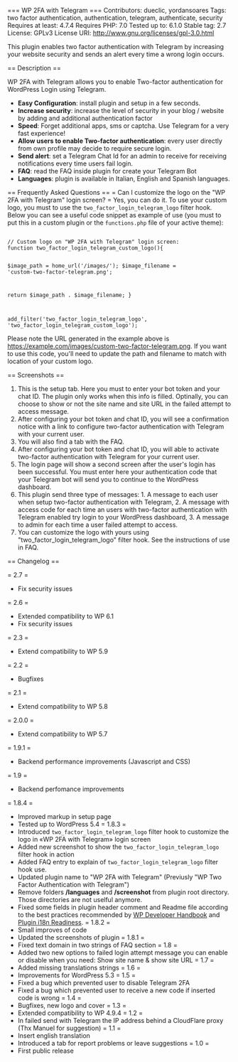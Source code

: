 === WP 2FA with Telegram ===
Contributors: dueclic, yordansoares
Tags: two factor authentication, authentication, telegram, authenticate, security
Requires at least: 4.7.4
Requires PHP: 7.0
Tested up to: 6.1.0
Stable tag: 2.7
License: GPLv3
License URI: http://www.gnu.org/licenses/gpl-3.0.html

This plugin enables two factor authentication with Telegram by increasing your website security and sends an alert every time a wrong login occurs.

== Description ==

WP 2FA with Telegram allows you to enable Two-factor authentication for WordPress Login using Telegram.

* **Easy Configuration**: install plugin and setup in a few seconds.
* **Increase security**: increase the level of security in your blog / website by adding and additional authentication factor
* **Speed**: Forget additional apps, sms or captcha. Use Telegram for a very fast experience!
* **Allow users to enable Two-factor authentication**: every user directly from own profile may decide to require secure login.
* **Send alert**: set a Telegram Chat Id for an admin to receive  for receiving notifications every time users fail login.
* **FAQ**: read the FAQ inside plugin for create your Telegram Bot
* **Languages**: plugin is available in Italian, English and Spanish languages.

== Frequently Asked Questions ==
= Can I customize the logo on the "WP 2FA with Telegram" login screen? =
Yes, you can do it. To use your custom logo, you must to use the <code>two_factor_login_telegram_logo</code> filter hook. Below you can see a useful code snippet as example of use (you must to put this in a custom plugin or the <code>functions.php</code> file of your active theme):

<code>
// Custom logo on "WP 2FA with Telegram" login screen:
function two_factor_login_telegram_custom_logo(){

  $image_path = home_url('/images/');
  $image_filename = 'custom-two-factor-telegram.png';

  return $image_path . $image_filename;
}

add_filter('two_factor_login_telegram_logo', 'two_factor_login_telegram_custom_logo');
</code>

Please note the URL generated in the example above is https://example.com/images/custom-two-factor-telegram.png. If you want to use this code, you'll need to update the path and filename to match with location of your custom logo.

== Screenshots ==
1. This is the setup tab. Here you must to enter your bot token and your chat ID. The plugin only works when this info is filled. Optinally, you can choose to show or not the site name and site URL in the  failed attempt to access message.
2. After configuring your bot token and chat ID, you will see a confirmation notice with a link to configure two-factor authentication with Telegram with your current user.
3. You will also find a tab with the FAQ.
4. After configuring your bot token and chat ID, you will able to activate two-factor authentication with Telegram for your current user.
5. The login page will show a second screen after the user's login has been successful. You must enter here your authentication code that your Telegram bot will send you to continue to the WordPress dashboard.
6. This plugin send three type of messages: 1. A message to each user when setup two-factor authentication with Telegram, 2. A message with access code for each time an users with two-factor authentication with Telegram enabled try login to your WordPress dashboard, 3. A message to admin for each time a user failed attempt to access.
7. You can customize the logo with yours using "two_factor_login_telegram_logo" filter hook. See the instructions of use in FAQ.

== Changelog ==

= 2.7 =
* Fix security issues

= 2.6 =
* Extended compatibility to WP 6.1
* Fix security issues

= 2.3 =
* Extend compatibility to WP 5.9

= 2.2 =
* Bugfixes

= 2.1 =
* Extend compatibility to WP 5.8

= 2.0.0 =
* Extend compatibility to WP 5.7

= 1.9.1 =
* Backend performance improvements (Javascript and CSS)

= 1.9 =
* Backend perfomance improvements

= 1.8.4 =
* Improved markup in setup page
* Tested up to WordPress 5.4
= 1.8.3 =
* Introduced <code>two_factor_login_telegram_logo</code> filter hook to customize the logo in «WP 2FA with Telegram» login screen
* Added new screenshot to show the <code>two_factor_login_telegram_logo</code> filter hook in action
* Added FAQ entry to explain of <code>two_factor_login_telegram_logo</code> filter hook use.
* Updated plugin name to "WP 2FA with Telegram" (Previusly "WP Two Factor Authentication with Telegram")
* Remove folders <strong>/languages</strong> and <strong>/screenshot</strong> from plugin root directory. Those directories are not uselful anymore.
* Fixed some fields in plugin header comment and Readme file according to the best practices recommended by [WP Developer Handbook](https://developer.wordpress.org/plugins/plugin-basics/header-requirements/) and [Plugin i18n Readiness](https://wp-info.org/tools/checkplugini18n.php?slug=two-factor-login-telegram).
= 1.8.2 =
* Small improves of code
* Updated the screenshots of plugin
= 1.8.1 =
* Fixed text domain in two strings of FAQ section
= 1.8 =
* Added two new options to failed login attempt message you can enable or disable when you need: Show site name & show site URL
= 1.7 =
* Added missing translations strings
= 1.6 =
* Improvements for WordPress 5.3
= 1.5 =
* Fixed a bug which prevented user to disable Telegram 2FA
* Fixed a bug which prevented user to receive a new code if inserted code is wrong
= 1.4 =
* Bugfixes, new logo and cover
= 1.3 =
* Extended compatibility to WP 4.9.4
= 1.2 =
* In failed send with Telegram the IP address behind a CloudFlare proxy (Thx Manuel for suggestion)
= 1.1 =
* Insert english translation
* Introduced a tab for report problems or leave suggestions
= 1.0 =
* First public release
